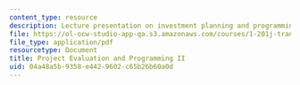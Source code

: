 ```yaml
---
content_type: resource
description: Lecture presentation on investment planning and programming.
file: https://ol-ocw-studio-app-qa.s3.amazonaws.com/courses/1-201j-transportation-systems-analysis-demand-and-economics-fall-2008/04a48a5b9358e4429602c65b26b60a0d_1.201_f08_lec23.pdf
file_type: application/pdf
resourcetype: Document
title: Project Evaluation and Programming II
uid: 04a48a5b-9358-e442-9602-c65b26b60a0d
---
```


